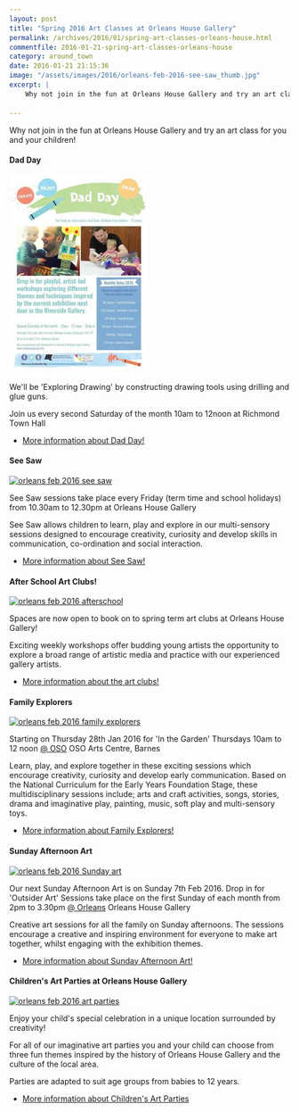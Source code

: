 ```yaml
---
layout: post
title: "Spring 2016 Art Classes at Orleans House Gallery"
permalink: /archives/2016/01/spring-art-classes-orleans-house.html
commentfile: 2016-01-21-spring-art-classes-orleans-house
category: around_town
date: 2016-01-21 21:15:36
image: "/assets/images/2016/orleans-feb-2016-see-saw_thumb.jpg"
excerpt: |
    Why not join in the fun at Orleans House Gallery and try an art class for you and your children!

---
```


Why not join in the fun at Orleans House Gallery and try an art class for you and your children!

#### Dad Day

<a href="/assets/images/2016/orleans-feb-2016-dads-day.jpeg" title="See larger version of - orleans feb 2016 dads day"><img src="/assets/images/2016/orleans-feb-2016-dads-day_thumb.jpeg" width="250" height="354" alt="orleans feb 2016 dads day" class="photo right" /></a>

We'll be 'Exploring Drawing' by constructing drawing tools using drilling and glue guns.

Join us every second Saturday of the month 10am to 12noon at Richmond Town Hall

-   [More information about Dad Day!](http://www.richmond.gov.uk/home/services/arts/orleans_house_gallery/education_at_orleans_house_gallery/activities_for_families_at_orleans_house_gallery/borough_wide_families.htm)

#### See Saw

<a href="/assets/images/2016/orleans-feb-2016-see-saw.jpg" title="See larger version of - orleans feb 2016 see saw"><img src="/assets/images/2016/orleans-feb-2016-see-saw_thumb.jpg" width="250" height="353" alt="orleans feb 2016 see saw" class="photo right" /></a>

See Saw sessions take place every Friday (term time and school holidays) from 10.30am to 12.30pm at Orleans House Gallery

See Saw allows children to learn, play and explore in our multi-sensory sessions designed to encourage creativity, curiosity and develop skills in communication, co-ordination and social interaction.

-   [More information about See Saw!](http://www.richmond.gov.uk/home/services/arts/orleans_house_gallery/education_at_orleans_house_gallery/activities_for_families_at_orleans_house_gallery/seesaw.htm)

#### After School Art Clubs!

<a href="/assets/images/2016/orleans-feb-2016-afterschool.jpg" title="See larger version of - orleans feb 2016 afterschool"><img src="/assets/images/2016/orleans-feb-2016-afterschool_thumb.jpg" width="250" height="353" alt="orleans feb 2016 afterschool" class="photo right" /></a>

Spaces are now open to book on to spring term art clubs at Orleans House Gallery!

Exciting weekly workshops offer budding young artists the opportunity to explore a broad range of artistic media and practice with our experienced gallery artists.

-   [More information about the art clubs!](http://www.richmond.gov.uk/home/services/arts/orleans_house_gallery/education_at_orleans_house_gallery/art_clubs_and_holiday_activities/art_clubs.htm)

#### Family Explorers

<a href="/assets/images/2016/orleans-feb-2016-family-explorers.jpg" title="See larger version of - orleans feb 2016 family explorers"><img src="/assets/images/2016/orleans-feb-2016-family-explorers_thumb.jpg" width="250" height="353" alt="orleans feb 2016 family explorers" class="photo right" /></a>

Starting on Thursday 28th Jan 2016 for 'In the Garden' Thursdays 10am to 12 noon [@ OSO](http://www.twitter.com/) OSO Arts Centre, Barnes

Learn, play, and explore together in these exciting sessions which encourage creativity, curiosity and develop early communication. Based on the National Curriculum for the Early Years Foundation Stage, these multidisciplinary sessions include; arts and craft activities, songs, stories, drama and imaginative play, painting, music, soft play and multi-sensory toys.

-   [More information about Family Explorers!](http://www.richmond.gov.uk/home/services/arts/orleans_house_gallery/education_at_orleans_house_gallery/activities_for_families_at_orleans_house_gallery/family_explorers.htm)

#### Sunday Afternoon Art

<a href="/assets/images/2016/orleans-feb-2016-sat-art.jpg" title="See larger version of - orleans feb 2016 Sunday art"><img src="/assets/images/2016/orleans-feb-2016-sat-art_thumb.jpg" width="250" height="348" alt="orleans feb 2016 Sunday art" class="photo right" /></a>

Our next Sunday Afternoon Art is on Sunday 7th Feb 2016. Drop in for 'Outsider Art' Sessions take place on the first Sunday of each month from 2pm to 3.30pm [@ Orleans](http://www.twitter.com/) Orleans House Gallery

Creative art sessions for all the family on Sunday afternoons. The sessions encourage a creative and inspiring environment for everyone to make art together, whilst engaging with the exhibition themes.

-   [More information about Sunday Afternoon Art!](http://www.richmond.gov.uk/home/services/arts/orleans_house_gallery/education_at_orleans_house_gallery/activities_for_families_at_orleans_house_gallery/sunday_afternoon_art_class.htm)

#### Children's Art Parties at Orleans House Gallery

<a href="/assets/images/2016/orleans-feb-2016-art-parties.jpg" title="See larger version of - orleans feb 2016 art parties"><img src="/assets/images/2016/orleans-feb-2016-art-parties_thumb.jpg" width="250" height="353" alt="orleans feb 2016 art parties" class="photo right" /></a>

Enjoy your child's special celebration in a unique location surrounded by creativity!

For all of our imaginative art parties you and your child can choose from three fun themes inspired by the history of Orleans House Gallery and the culture of the local area.

Parties are adapted to suit age groups from babies to 12 years.

-   [More information about Children's Art Parties](http://www.richmond.gov.uk/home/services/arts/orleans_house_gallery/art_parties.htm)
